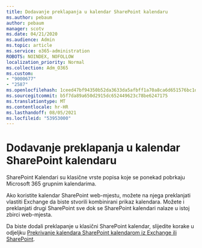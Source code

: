 ```yaml
---
title: Dodavanje preklapanja u kalendar SharePoint kalendaru
ms.author: pebaum
author: pebaum
manager: scotv
ms.date: 04/21/2020
ms.audience: Admin
ms.topic: article
ms.service: o365-administration
ROBOTS: NOINDEX, NOFOLLOW
localization_priority: Normal
ms.collection: Adm_O365
ms.custom:
- "9000677"
- "2587"
ms.openlocfilehash: 1ceed47bf94350b52da3633da5afbff1a70a8ca6d651576bc1d89acdbaf7af65
ms.sourcegitcommit: b5f7da89a650d2915dc652449623c78be6247175
ms.translationtype: MT
ms.contentlocale: hr-HR
ms.lasthandoff: 08/05/2021
ms.locfileid: "53953000"
---
```

# <a name="adding-an-overlay-to-a-sharepoint-calendar"></a>Dodavanje preklapanja u kalendar SharePoint kalendaru

SharePoint Kalendari su klasične vrste popisa koje se ponekad pobrkaju Microsoft 365 grupnim kalendarima.
 
Ako koristite kalendar SharePoint web-mjestu, možete na njega preklanjati vlastiti Exchange da biste stvorili kombinirani prikaz kalendara. Možete i preklanjati drugi SharePoint sve dok se SharePoint kalendari nalaze u istoj zbirci web-mjesta.
 
Da biste dodali preklapanje u klasični SharePoint kalendar, slijedite korake u odjeljku [Prekrivanje kalendara SharePoint kalendarom iz Exchange ili SharePoint](https://support.office.com/article/Overlay-a-SharePoint-calendar-with-a-calendar-from-Exchange-or-SharePoint-4CAEBE59-3994-4A94-9322-B31ABB8A5E9A).
